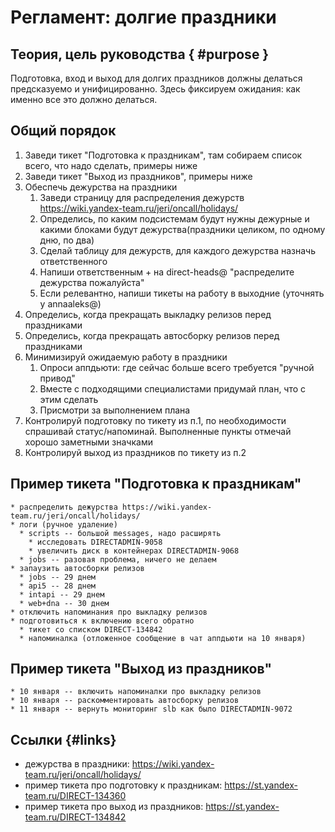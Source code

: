# Регламент: долгие праздники

## Теория, цель руководства { #purpose }

Подготовка, вход и выход для долгих праздников должны делаться предсказуемо и унифицированно. 
Здесь фиксируем ожидания: как именно все это должно делаться.

## Общий порядок

1. Заведи тикет "Подготовка к праздникам", там собираем список всего, что надо сделать, примеры ниже
1. Заведи тикет "Выход из праздников", примеры ниже
1. Обеспечь дежурства на праздники
    1. Заведи страницу для распределения дежурств <https://wiki.yandex-team.ru/jeri/oncall/holidays/>
    1. Определись, по каким подсистемам будут нужны дежурные и какими блоками будут дежурства(праздники целиком, по одному дню, по два)
    1. Сделай таблицу для дежурств, для каждого дежурства назначь ответственного
    1. Напиши ответственным + на direct-heads@ "распределите дежурства пожалуйста"
    1. Если релевантно, напиши тикеты на работу в выходние (уточнять у annaaleks@)
1. Определись, когда прекращать выкладку релизов перед праздниками
1. Определись, когда прекращать автосборку релизов перед праздниками
1. Минимизируй ожидаемую работу в праздники
    1. Опроси аппдьюти: где сейчас больше всего требуется "ручной привод"
    1. Вместе с подходящими специалистами придумай план, что с этим сделать
    1. Присмотри за выполнением плана
1. Контролируй подготовку по тикету из п.1, по необходимости спрашивай статус/напоминай. Выполненные пункты отмечай хорошо заметными значками
1. Контролируй выход из праздников по тикету из п.2


## Пример тикета "Подготовка к праздникам"

```
* распределить дежурства https://wiki.yandex-team.ru/jeri/oncall/holidays/
* логи (ручное удаление)
  * scripts -- большой messages, надо расширять
    * исследовать DIRECTADMIN-9058
    * увеличить диск в контейнерах DIRECTADMIN-9068
  * jobs -- разовая проблема, ничего не делаем
* запаузить автосборки релизов
  * jobs -- 29 днем
  * api5 -- 28 днем
  * intapi -- 29 днем
  * web+dna -- 30 днем
* отключить напоминания про выкладку релизов
* подготовиться к включению всего обратно
  * тикет со списком DIRECT-134842
  * напоминалка (отложенное сообщение в чат аппдьюти на 10 января)
```


## Пример тикета "Выход из праздников"

```
* 10 января -- включить напоминалки про выкладку релизов
* 10 января -- раскомментировать автосборку релизов
* 11 января -- вернуть мониторинг slb как было DIRECTADMIN-9072
```

## Ссылки {#links}

* дежурства в праздники: <https://wiki.yandex-team.ru/jeri/oncall/holidays/>
* пример тикета про подготовку к праздникам: <https://st.yandex-team.ru/DIRECT-134360>
* пример тикета про выход из праздников: <https://st.yandex-team.ru/DIRECT-134842>
